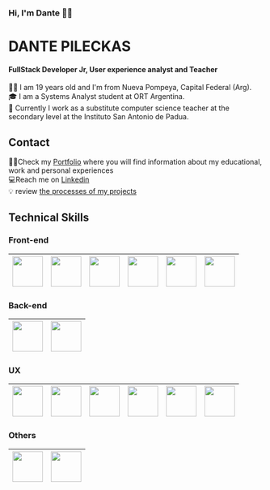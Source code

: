 ### Hi, I'm Dante 👋🤓



# DANTE PILECKAS 
#### FullStack Developer Jr, User experience analyst and Teacher	

🙋‍♂️ I am 19 years old and I'm from Nueva Pompeya, Capital Federal (Arg).  
🎓 I am a Systems Analyst student at ORT Argentina.  
💼 Currently I work as a substitute computer science teacher at the secondary level at the Instituto San Antonio de Padua.  
 
 
 ## Contact
 👨‍💻Check my [Portfolio](https://dantepileckas.github.io/home) where you will find information about my educational, work and personal experiences  
 ‍💻Reach me on [Linkedin](https://www.linkedin.com/in/dante-pileckas-4b503b210/)  
 💡 review [the processes of my projects](https://www.behance.net/dantepileckas)  


 ## Technical Skills

### Front-end
| <img src="https://cdn-icons-png.flaticon.com/512/732/732212.png" width="60" height="60"> | <img src="https://cdn-icons-png.flaticon.com/512/732/732190.png" width="60" height="60"> | <img src="https://cdn-icons-png.flaticon.com/512/1199/1199124.png" width="60" height="60"> | <img src="https://cdn-icons-png.flaticon.com/512/5968/5968672.png" width="60" height="60"> | <img src="https://angular.io/assets/images/logos/angular/angular.svg" width="60" height="60"> | <img src="https://cdn-icons-png.flaticon.com/512/1126/1126012.png" width="60" height="60">   
|---|---|---|---|---|---|

### Back-end
| <img src="https://cdn-icons-png.flaticon.com/512/5968/5968282.png" width="60" height="60"> | <img src="https://cdn-icons-png.flaticon.com/512/5968/5968322.png" width="60" height="60">  
|---|---|

### UX
| <img src="https://cdn-icons-png.flaticon.com/512/5968/5968520.png" width="60" height="60"> | <img src="https://cdn-icons-png.flaticon.com/512/5968/5968472.png" width="60" height="60"> | <img src="https://cdn-icons.flaticon.com/png/512/5611/premium/5611129.png?token=exp=1659470941~hmac=346209fab575a553ec1f37a1866c768d" width="60" height="60"> | <img src="https://cdn-icons-png.flaticon.com/512/2991/2991110.png" width="60" height="60"> | <img src="https://cdn.worldvectorlogo.com/logos/miro-2.svg" width="60" height="60"> | <img src="https://cdn-icons-png.flaticon.com/512/5968/5968705.png" width="60" height="60">   
|---|---|---|---|---|---|

### Others
| <img src="https://cdn-icons-png.flaticon.com/512/25/25231.png" width="60" height="60"> | <img src="https://authy.com/wp-content/uploads/npm-logo.png" width="60" height="60"> 
|---|---|

